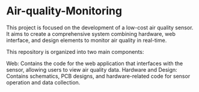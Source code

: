 # Air-quality-Monitoring
This project is focused on the development of a low-cost air quality sensor. It aims to create a comprehensive system combining hardware, web interface, and design elements to monitor air quality in real-time.


This repository is organized into two main components:

Web: Contains the code for the web application that interfaces with the sensor, allowing users to view air quality data.
Hardware and Design: Contains schematics, PCB designs, and hardware-related code for sensor operation and data collection.

